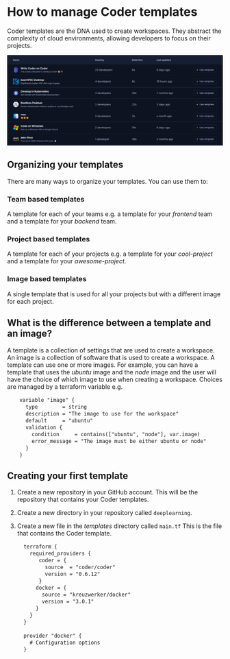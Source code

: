 # How to manage Coder templates

Coder templates are the DNA used to create workspaces. They abstract the complexity of cloud environments, allowing developers to focus on their projects.

[![Coder templates](./static/templates.png)](./static/templates.png)

## Organizing your templates

There are many ways to organize your templates. You can use them to:

### Team based templates

A template for each of your teams e.g. a template for your _frontend_ team and a template for your _backend_ team.

### Project based templates

A template for each of your projects e.g. a template for your _cool-project_ and a template for your _awesome-project_.

### Image based templates

A single template that is used for all your projects but with a different image for each project.

## What is the difference between a template and an image?

A template is a collection of settings that are used to create a workspace. An image is a collection of software that is used to create a workspace. A template can use one or more images. For example, you can have a template that uses the _ubuntu_ image and the _node_ image and the user will have the choice of which image to use when creating a workspace. Choices are managed by a terraform variable e.g.

```hcl
    variable "image" {
      type        = string
      description = "The image to use for the workspace"
      default     = "ubuntu"
      validation {
        condition     = contains(["ubuntu", "node"], var.image)
        error_message = "The image must be either ubuntu or node"
      }
    }
```

## Creating your first template

1. Create a new repository in your GitHub account. This will be the repository that contains your Coder templates.

2. Create a new directory in your repository called `deeplearning`.

3. Create a new file in the _templates_ directory called `main.tf` This is the file that contains the Coder template.

   ```hcl
     terraform {
       required_providers {
          coder = {
            source  = "coder/coder"
            version = "0.6.12"
          }
         docker = {
           source = "kreuzwerker/docker"
           version = "3.0.1"
         }
       }
     }

     provider "docker" {
       # Configuration options
     }
   ```
